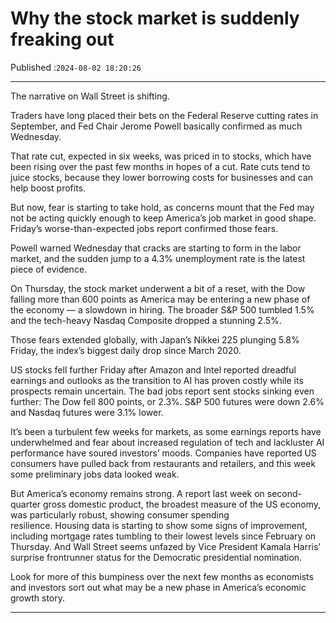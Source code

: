 # Why the stock market is suddenly freaking out

Published :`2024-08-02 18:20:26`

---

The narrative on Wall Street is shifting.

Traders have long placed their bets on the Federal Reserve cutting rates in September, and Fed Chair Jerome Powell basically confirmed as much Wednesday.

That rate cut, expected in six weeks, was priced in to stocks, which have been rising over the past few months in hopes of a cut. Rate cuts tend to juice stocks, because they lower borrowing costs for businesses and can help boost profits.

But now, fear is starting to take hold, as concerns mount that the Fed may not be acting quickly enough to keep America’s job market in good shape. Friday’s worse-than-expected jobs report confirmed those fears.

Powell warned Wednesday that cracks are starting to form in the labor market, and the sudden jump to a 4.3% unemployment rate is the latest piece of evidence.

On Thursday, the stock market underwent a bit of a reset, with the Dow falling more than 600 points as America may be entering a new phase of the economy — a slowdown in hiring. The broader S&P 500 tumbled 1.5% and the tech-heavy Nasdaq Composite dropped a stunning 2.5%.

Those fears extended globally, with Japan’s Nikkei 225 plunging 5.8% Friday, the index’s biggest daily drop since March 2020.

US stocks fell further Friday after Amazon and Intel reported dreadful earnings and outlooks as the transition to AI has proven costly while its prospects remain uncertain. The bad jobs report sent stocks sinking even further: The Dow fell 800 points, or 2.3%. S&P 500 futures were down 2.6% and Nasdaq futures were 3.1% lower.

It’s been a turbulent few weeks for markets, as some earnings reports have underwhelmed and fear about increased regulation of tech and lackluster AI performance have soured investors’ moods. Companies have reported US consumers have pulled back from restaurants and retailers, and this week some preliminary jobs data looked weak.

But America’s economy remains strong. A report last week on second-quarter gross domestic product, the broadest measure of the US economy, was particularly robust, showing consumer spending resilience. Housing data is starting to show some signs of improvement, including mortgage rates tumbling to their lowest levels since February on Thursday. And Wall Street seems unfazed by Vice President Kamala Harris’ surprise frontrunner status for the Democratic presidential nomination.

Look for more of this bumpiness over the next few months as economists and investors sort out what may be a new phase in America’s economic growth story.

---

